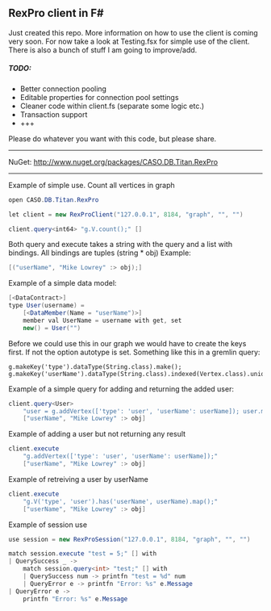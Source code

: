 RexPro client in F#
---

Just created this repo. More information on how to use the client is coming very soon.
For now take a look at Testing.fsx for simple use of the client.
There is also a bunch of stuff I am going to improve/add.

##### TODO:
- Better connection pooling
- Editable properties for connection pool settings
- Cleaner code within client.fs (separate some logic etc.)
- Transaction support
- +++

Please do whatever you want with this code, but please share.

---
NuGet: http://www.nuget.org/packages/CASO.DB.Titan.RexPro

---

Example of simple use. Count all vertices in graph
```c#
open CASO.DB.Titan.RexPro

let client = new RexProClient("127.0.0.1", 8184, "graph", "", "")

client.query<int64> "g.V.count();" []
```

Both query and execute takes a string with the query and a list with bindings.
All bindings are tuples (string * obj)
Example: 
```c# 
[("userName", "Mike Lowrey" :> obj);]
```

Example of a simple data model:
```c#
[<DataContract>]
type User(username) =
    [<DataMember(Name = "userName")>]
    member val UserName = username with get, set
    new() = User("")
```

Before we could use this in our graph we would have to create the keys first. If not the option autotype is set.
Something like this in a gremlin query:
```
g.makeKey('type').dataType(String.class).make();
g.makeKey('userName').dataType(String.class).indexed(Vertex.class).unique().make();
```

Example of a simple query for adding and returning the added user:
```c#
client.query<User>
    "user = g.addVertex(['type': 'user', 'userName': userName]); user.map();" 
    ["userName", "Mike Lowrey" :> obj]
```

Example of adding a user but not returning any result
```c#
client.execute
    "g.addVertex(['type': 'user', 'userName': userName]);" 
    ["userName", "Mike Lowrey" :> obj]
```

Example of retreiving a user by userName
```c#
client.execute
    "g.V('type', 'user').has('userName', userName).map();" 
    ["userName", "Mike Lowrey" :> obj]
```

Example of session use
```c#
use session = new RexProSession("127.0.0.1", 8184, "graph", "", "")

match session.execute "test = 5;" [] with
| QuerySuccess _ -> 
    match session.query<int> "test;" [] with
    | QuerySuccess num -> printfn "test = %d" num
    | QueryError e -> printfn "Error: %s" e.Message
| QueryError e -> 
    printfn "Error: %s" e.Message
```
